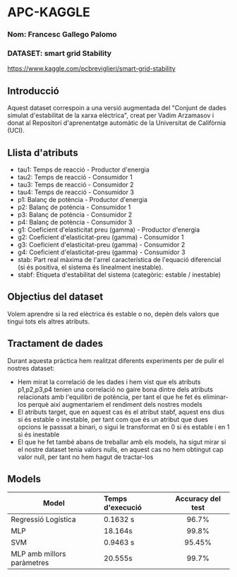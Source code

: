 # APC-KAGGLE

<h3> Nom: Francesc Gallego Palomo </h3>

<h3> DATASET: smart grid Stability </h3>

https://www.kaggle.com/pcbreviglieri/smart-grid-stability

<h2> Introducció </h2>

Aquest dataset correspoin a una versió augmentada del "Conjunt de dades simulat d'estabilitat de la xarxa elèctrica", creat per Vadim Arzamasov i donat al Repositori d'aprenentatge automàtic de la Universitat de Califòrnia (UCI).

<h2>Llista d'atributs </h2>


<ul>
    <li>tau1: Temps de reacció - Productor d'energia</li>
    <li>tau2: Temps de reacció - Consumidor 1</li>
    <li>tau3: Temps de reacció - Consumidor 2</li>
    <li>tau4: Temps de reacció - Consumidor 3</li>
    <li>p1: Balanç de potència - Productor d'energia</li>
    <li>p2: Balanç de potència - Consumidor 1</li>
    <li>p3: Balanç de potència - Consumidor 2</li>
    <li>p4: Balanç de potència - Consumidor 3</li>
    <li>g1: Coeficient d'elasticitat preu (gamma) - Productor d'energia</li>
    <li>g2: Coeficient d'elasticitat-preu (gamma) - Consumidor 1</li>
    <li>g3: Coeficient d'elasticitat-preu (gamma) - Consumidor 2</li>
    <li>g4: Coeficient d'elasticitat-preu (gamma) - Consumidor 3</li>
    <li>stab: Part real màxima de l'arrel característica de l'equació diferencial (si és positiva, el sistema és linealment inestable).</li>
    <li>stabf: Etiqueta d'estabilitat del sistema (categòric: estable / inestable)</li>    
</ul>


<h2>Objectius del dataset</h2>

Volem aprendre si la red elèctrica és estable o no, depèn dels valors que tingui tots els altres atributs.

<h2>Tractament de dades</h2>

Durant aquesta pràctica hem realitzat diferents experiments per de pulir el nostres dataset:

<ul>
    <li>Hem mirat la correlació de les dades i hem vist que els atributs p1,p2,p3,p4 tenien una correlació no gaire bona dintre dels atributs relacionats amb l'equilibri de potència, per tant el que he fet és eliminar-los perquè així augmentariem el rendiment dels nostres models </li>
    <li>El atributs target, que en aquest cas és el atribut stabf, aquest ens dius si és estable o inestable, per tant com que és un atribut que dues opcions le passsat a binari, o sigui le transformat en 0 si és estable i en 1 si és inestable</li>
    <li>El que he fet també abans de treballar amb els models, ha sigut mirar si el nostre dataset tenia valors nulls, en aquest cas no hem obtingut cap valor null, per tant no hem hagut de tractar-los</li>
</ul>
    
    
<h2>Models</h2>
    
| Model | Temps d'execució | Accuracy del test |
|-----------|:------------|:-----------:|
| Regressió Logística | 0.1632 s | 96.7% | 
| MLP |18.164s | 99.8% |
| SVM | 0.9463 s | 95.45% |
| MLP amb millors paràmetres | 20.555s | 99.7% |



